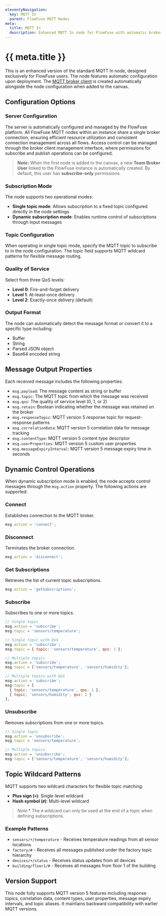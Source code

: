 ```yaml
---
eleventyNavigation:
  key: MQTT In
  parent: FlowFuse MQTT Nodes
meta:
  title: MQTT In
  description: Enhanced MQTT In node for FlowFuse with automatic broker setup, dynamic subscriptions, wildcard topic support, and full MQTT v5 compatibility.
---
```


# {{ meta.title }}

This is an enhanced version of the standard MQTT In node, designed exclusively for FlowFuse users. The node features automatic configuration upon deployment. The [MQTT broker client](/docs/user/teambroker/) is created automatically alongside the node configuration when added to the canvas.

## Configuration Options

### Server Configuration

The server is automatically configured and managed by the FlowFuse platform. All FlowFuse MQTT nodes within an instance share a single broker connection, ensuring efficient resource utilization and consistent connection management across all flows. Access control can be managed through the broker client management interface, where permissions for subscribe and publish operations can be configured.

> **Note:** When the first node is added to the canvas, a new **Team Broker User** linked to the FlowFuse instance is automatically created. By default, this user has **subscribe-only** permissions.

### Subscription Mode

The node supports two operational modes:

- **Single topic mode**: Allows subscription to a fixed topic configured directly in the node settings
- **Dynamic subscription mode**: Enables runtime control of subscriptions through input messages

### Topic Configuration

When operating in single topic mode, specify the MQTT topic to subscribe to in the node configuration. The topic field supports MQTT wildcard patterns for flexible message routing.

### Quality of Service

Select from three QoS levels:

- **Level 0**: Fire-and-forget delivery
- **Level 1**: At-least-once delivery
- **Level 2**: Exactly-once delivery (default)

### Output Format

The node can automatically detect the message format or convert it to a specific type including:

- Buffer
- String
- Parsed JSON object
- Base64 encoded string

## Message Output Properties

Each received message includes the following properties:

- `msg.payload`: The message content as string or buffer
- `msg.topic`: The MQTT topic from which the message was received
- `msg.qos`: The quality of service level (0, 1, or 2)
- `msg.retain`: Boolean indicating whether the message was retained on the broker
- `msg.responseTopic`: MQTT version 5 response topic for request-response patterns
- `msg.correlationData`: MQTT version 5 correlation data for message tracking
- `msg.contentType`: MQTT version 5 content type descriptor
- `msg.userProperties`: MQTT version 5 custom user properties
- `msg.messageExpiryInterval`: MQTT version 5 message expiry time in seconds

## Dynamic Control Operations

When dynamic subscription mode is enabled, the node accepts control messages through the `msg.action` property. The following actions are supported:

### Connect
Establishes connection to the MQTT broker.

```javascript
msg.action = 'connect';
```

### Disconnect
Terminates the broker connection.

```javascript
msg.action = 'disconnect';
```

### Get Subscriptions
Retrieves the list of current topic subscriptions.

```javascript
msg.action = 'getSubscriptions';
```

### Subscribe
Subscribes to one or more topics.

```javascript
// Single topic
msg.action = 'subscribe';
msg.topic = 'sensors/temperature';

// Single topic with QoS
msg.action = 'subscribe';
msg.topic = { topic: 'sensors/temperature', qos: 1 };

// Multiple topics
msg.action = 'subscribe';
msg.topic = ['sensors/temperature', 'sensors/humidity'];

// Multiple topics with QoS
msg.action = 'subscribe';
msg.topic = [
  { topic: 'sensors/temperature', qos: 1 },
  { topic: 'sensors/humidity', qos: 2 }
];
```

### Unsubscribe
Removes subscriptions from one or more topics.

```javascript
// Single topic
msg.action = 'unsubscribe';
msg.topic = 'sensors/temperature';

// Multiple topics
msg.action = 'unsubscribe';
msg.topic = ['sensors/temperature', 'sensors/humidity'];
```

## Topic Wildcard Patterns

MQTT supports two wildcard characters for flexible topic matching:

- **Plus sign (`+`)**: Single-level wildcard
- **Hash symbol (`#`)**: Multi-level wildcard

> *Note:** The `#` wildcard can only be used at the end of a topic when defining subscriptions.

### Example Patterns

- `sensors/+/temperature` - Receives temperature readings from all sensor locations
- `factory/#` - Receives all messages published under the factory topic hierarchy
- `devices/+/status` - Receives status updates from all devices
- `building/floor1/#` - Receives all messages from floor 1 of the building

## Version Support

This node fully supports MQTT version 5 features including response topics, correlation data, content types, user properties, message expiry intervals, and topic aliases. It maintains backward compatibility with earlier MQTT versions.